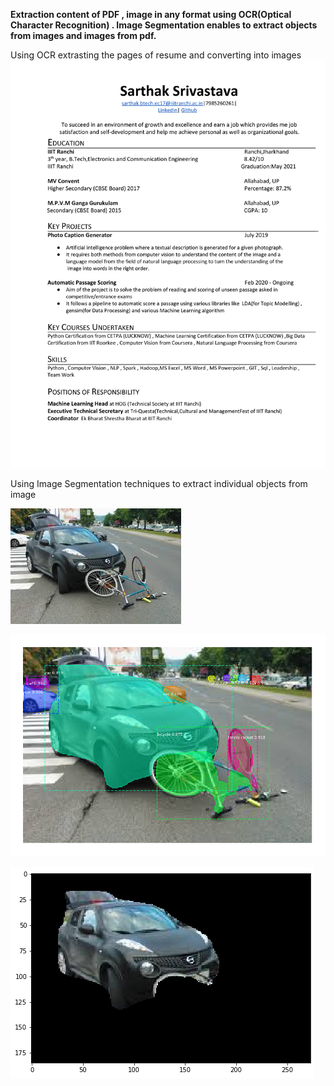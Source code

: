**Extraction content of PDF , image in any format using OCR(Optical Character Recognition) .  Image Segmentation enables to extract objects from images and images from pdf.**


Using OCR extrasting the pages of resume and converting into images
![](IMAGES/page_1.jpg)

Using Image Segmentation techniques to extract individual objects from image


![](IMAGES/car_bike.jpeg)

![](IMAGES/segmentation_car_bike.png)

![](IMAGES/car.png)

